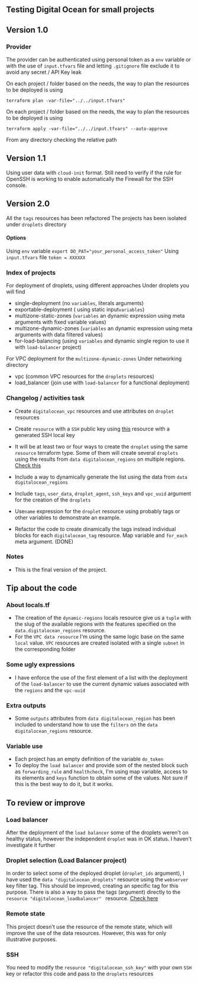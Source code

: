 ## Testing Digital Ocean for small projects
## Version 1.0
### Provider
The provider can be authenticated using personal token as a `env` variable or with the use of `input.tfvars` file and letting `.gitignore` file exclude it to avoid any secret / API Key leak

On each project / folder based on the needs, the way to plan the resources to be deployed is using
```
terraform plan -var-file="../../input.tfvars"
```
On each project / folder based on the needs, the way to plan the resources to be deployed is using
```
terraform apply -var-file="../../input.tfvars" --auto-approve
```
From any directory checking the relative path

## Version 1.1 
Using user data with `cloud-init` format. 
Still need to verify if the rule for OpenSSH is working to enable automatically the Firewall for the SSH console. 

## Version 2.0 
All the `tags` resources has been refactored
The projects has been isolated under `droplets` directory

#### Options
Using `env` variable
`export DO_PAT="your_personal_access_token"`
Using `input.tfvars` file
`token = XXXXXX`

### Index of projects
For deployment of droplets, using different approaches
Under droplets you will find
- single-deployment (no `variables`, literals arguments)
- exportable-deployment ( using static input`variables`)
- multizone-static-zones (`variables` an dynamic expression using meta arguments with fixed variable values)
- multizone-dynamic-zones (`variables` an dynamic expression using meta arguments with data filtered values)
- for-load-balancing (using `variables` and dynamic single region to use it with `load-balancer` project)

For VPC deployment for the `multizone-dynamic-zones`
Under networking directory
- vpc (common VPC resources for the `droplets` resources)
- load_balancer (join use with `load-balancer` for a functional deployment)

### Changelog / activities task
- Create `digitalocean_vpc` resources and use attributes on `droplet` resources
- Create `resource`  with a `SSH` public key using [this](https://registry.terraform.io/providers/digitalocean/digitalocean/latest/docs/resources/ssh_key) resource with a generated SSH local key
- It will be at least two or four ways to create the `droplet` using the same `resource` terraform type. Some of them will create several `droplets` using the results from `data digitalocean_regions` on multiple regions. [Check this](https://registry.terraform.io/providers/digitalocean/digitalocean/latest/docs/data-sources/regions)
- Include a way to dynamically generate the list using the data from `data digitalocean_regions`
- Include `tags`, `user_data`, `droplet_agent`, `ssh_keys` and `vpc_uuid` argument for the creation of the `droplets`

- Use`name` expression for the `droplet` resource using probably tags or other variables to demonstrate an example.
- Refactor the code to create dinamically the tags instead individual blocks for each  `digitalocean_tag` resource. Map variable and `for_each` meta argument. (DONE)

### Notes
- This is the final version of the project.  

## Tip about the code 
### About locals.tf
- The creation of the `dynamic-regions` locals resource give us a `tuple` with the slug of the available regions with the features specified on the `data.digitalocean_regions` resource. 
- For the `VPC data resource` I'm using the same logic base on the same `local` value. 
`VPC` resources are created isolated with a single `subnet` in the corresponding folder
### Some ugly expressions
- I have enforce the use of the first element of a list with the deployment of the `load-balancer` to use the current dynamic values associated with the `regions` and the `vpc-uuid`

### Extra outputs

- Some `outputs` attributes from `data digitalocean_region` has been included to understand how to use the `filters` on the `data digitalocean_regions` resource.

### Variable use
- Each project has an empty definition of the variable `do_token`
- To deploy the `load balancer` and provide som of the nested block such as `forwarding_rule` and `healthcheck`, I'm using map variable, access to its elements and `keys` function to obtain some of the values. Not sure if this is the best way to do it, but it works.  
## To review or improve
### Load balancer
After the deployment of the `load balancer` some of the droplets weren't on healthy status, however the independent `droplet` was in OK status. I haven't investigate it further
### Droplet selection (Load Balancer project)
In order to select some of the deployed droplet (`droplet_ids` argument), I have used the `data "digitalocean_droplets"` resource using the `webserver` key filter tag. This should be improved, creating an specific tag for this purpose. There is also a way to pass the tags (argument) directly to the `resource "digitalocean_loadbalancer" ` resource. [Check here](https://registry.terraform.io/providers/digitalocean/digitalocean/latest/docs/resources/loadbalancer)

### Remote state
This project doesn't use the resource of the remote state, which will improve the use of the data resources. However, this was for only illustrative purposes. 
### SSH
You need to modify the `resource "digitalocean_ssh_key"` with your own `SSH` key or refactor this code and pass to the `droplets` resources  